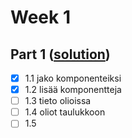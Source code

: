 # Week 1

## Part 1 ([solution](e1-5))

- [x] 1.1 jako komponenteiksi
- [x] 1.2 lisää komponentteja
- [ ] 1.3 tieto olioissa
- [ ] 1.4 oliot taulukkoon
- [ ] 1.5
